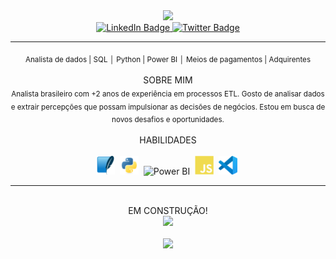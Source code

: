 <div id="header" align="center">
  <img src="https://media.giphy.com/media/qgQUggAC3Pfv687qPC/giphy.gif" width="400"/>
</div>
  
<div id="badges" align="center">
  <a href="https://www.linkedin.com/in/vitor-fehelberg-851156101/">
    <img src="https://img.shields.io/badge/LinkedIn-blue?style=flat-square&logo=linkedin&logoColor=white" alt="LinkedIn Badge"/>
  </a>
  <a href="https://twitter.com/vitorfehelberg">
    <img src="https://img.shields.io/badge/Twitter-1DA1F2?style=flat-square&logo=twitter&logoColor=white" alt="Twitter Badge"/>
  </a>
</div>

---
<div id="keys" align="center">
  <sub>Analista de dados | SQL │ Python | Power BI │ Meios de pagamentos | Adquirentes
  </sub>
</div>

<div id="about-me" align="center">
  </br>
  SOBRE MIM</br>
  <sub>Analista brasileiro com +2 anos de experiência em processos ETL. Gosto de analisar dados e extrair percepções que possam impulsionar as decisões de negócios. Estou em busca de novos desafios e oportunidades.   </sub> 
</div>

<div id="skills" align="center">
  </br>
  HABILIDADES</br>
  </br>
  <img src="https://github.com/devicons/devicon/blob/master/icons/sqlite/sqlite-original.svg" title="SQLite" alt="SQLite" width="30" height="30"/>&nbsp;
  <img src="https://github.com/devicons/devicon/blob/master/icons/python/python-original.svg" title="Python" alt="Python" width="30" height="30"/>&nbsp;
  <img src="https://github.com/microsoft/PowerBI-Icons/blob/main/SVG/Power-BI.svg" title="Power BI" alt="Power BI" width="30" height="30"/>&nbsp
  <img src="https://github.com/devicons/devicon/blob/master/icons/javascript/javascript-plain.svg" title="Javascript" alt="Javascript" width="30" height="30"/>&nbsp;
  <img src="https://github.com/devicons/devicon/blob/master/icons/vscode/vscode-original.svg" title="Visual Studio Code" alt="Visual Studio Code" width="30" height="30"/>&nbsp;  
</div>

---

<div id="under-construction" align="center">
</br>
EM CONSTRUÇÃO!</br>
  <div id="status" align="center">
    <img src="https://media.giphy.com/media/1GEATImIxEXVR79Dhk/giphy.gif" width="400"/>
  </div>
</br>

  <div id="under-construction" align="center">
    <img src="https://media.giphy.com/media/ieaUdBJJC19uw/giphy.gif" width="400"/>
  </div>
</div>

<!--
**vitorfehelberg/vitorfehelberg** is a ✨ _special_ ✨ repository because its `README.md` (this file) appears on your GitHub profile.

Here are some ideas to get you started:

- 🔭 I’m currently working on ...
- 🌱 I’m currently learning ...
- 👯 I’m looking to collaborate on ...
- 🤔 I’m looking for help with ...
- 💬 Ask me about ...
- 📫 How to reach me: ...
- 😄 Pronouns: ...
- ⚡ Fun fact: ...
-->
